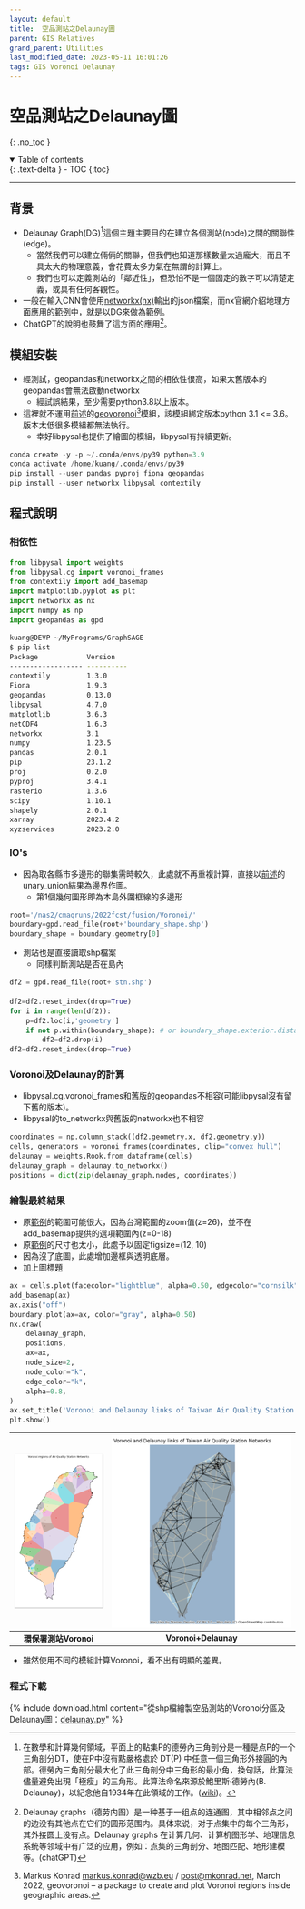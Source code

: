 ```yaml
---
layout: default
title:  空品測站之Delaunay圖
parent: GIS Relatives
grand_parent: Utilities
last_modified_date: 2023-05-11 16:01:26
tags: GIS Voronoi Delaunay
---
```


# 空品測站之Delaunay圖
{: .no_toc }

<details open markdown="block">
  <summary>
    Table of contents
  </summary>
  {: .text-delta }
- TOC
{:toc}
</details>

---

## 背景

- Delaunay Graph(DG)[^1]這個主題主要目的在建立各個測站(node)之間的關聯性(edge)。
  - 當然我們可以建立倆倆的關聯，但我們也知道那樣數量太過龐大，而且不具太大的物理意義，會花費太多力氣在無謂的計算上。
  - 我們也可以定義測站的「鄰近性」，但恐怕不是一個固定的數字可以清楚定義，或具有任何客觀性。
- 一般在輸入CNN會使用[networkx(nx)](https://networkx.org/)輸出的json檔案，而nx官網介紹地理方面應用的[範例][dg]中，就是以DG來做為範例。
- ChatGPT的說明也鼓舞了這方面的應用[^2]。

## 模組安裝

- 經測試，geopandas和networkx之間的相依性很高，如果太舊版本的geopandas會無法啟動networkx
  - 經試誤結果，至少需要python3.8以上版本。
- 這裡就不運用[前述](Voronoi.md)的[geovoronoi](https://github.com/WZBSocialScienceCenter/geovoronoi)[^4]模組，該模組綁定版本python 3.1 <= 3.6。版本太低很多模組都無法執行。
  - 幸好libpysal也提供了繪圖的模組，libpysal有持續更新。

```python
conda create -y -p ~/.conda/envs/py39 python=3.9
conda activate /home/kuang/.conda/envs/py39
pip install --user pandas pyproj fiona geopandas
pip install --user networkx libpysal contextily
```

## 程式說明

### 相依性

```python
from libpysal import weights
from libpysal.cg import voronoi_frames
from contextily import add_basemap
import matplotlib.pyplot as plt
import networkx as nx
import numpy as np
import geopandas as gpd
```

```bash
kuang@DEVP ~/MyPrograms/GraphSAGE
$ pip list
Package            Version
------------------ ----------
contextily         1.3.0
Fiona              1.9.3
geopandas          0.13.0
libpysal           4.7.0
matplotlib         3.6.3
netCDF4            1.6.3
networkx           3.1
numpy              1.23.5
pandas             2.0.1
pip                23.1.2
proj               0.2.0
pyproj             3.4.1
rasterio           1.3.6
scipy              1.10.1
shapely            2.0.1
xarray             2023.4.2
xyzservices        2023.2.0
```

### IO's

- 因為取各縣市多邊形的聯集需時較久，此處就不再重複計算，直接以[前述](Voronoi.md)的unary_union結果為邊界作圖。
  - 第1個幾何圖形即為本島外圍框線的多邊形

```python
root='/nas2/cmaqruns/2022fcst/fusion/Voronoi/'
boundary=gpd.read_file(root+'boundary_shape.shp')
boundary_shape = boundary.geometry[0]
```

- 測站也是直接讀取shp檔案
  - 同樣判斷測站是否在島內

```python
df2 = gpd.read_file(root+'stn.shp')

df2=df2.reset_index(drop=True)
for i in range(len(df2)):
    p=df2.loc[i,'geometry']
    if not p.within(boundary_shape): # or boundary_shape.exterior.distance(p) < 0.01:
        df2=df2.drop(i)
df2=df2.reset_index(drop=True)
```

### Voronoi及Delaunay的計算

- libpysal.cg.voronoi_frames和舊版的geopandas不相容(可能libpysal沒有留下舊的版本)。
- libpysal的to_networkx與舊版的networkx也不相容

```python
coordinates = np.column_stack((df2.geometry.x, df2.geometry.y))
cells, generators = voronoi_frames(coordinates, clip="convex hull")
delaunay = weights.Rook.from_dataframe(cells)
delaunay_graph = delaunay.to_networkx()
positions = dict(zip(delaunay_graph.nodes, coordinates))
```

### 繪製最終結果

- 原[範例][dg]的範圍可能很大，因為台灣範圍的zoom值(z=26)，並不在add_basemap提供的選項範圍內(z=0-18)
- 原[範例][dg]的尺寸也太小，此處予以固定figsize=(12, 10)
- 因為沒了底圖，此處增加邊框與透明底層。
- 加上圖標題

```python
ax = cells.plot(facecolor="lightblue", alpha=0.50, edgecolor="cornsilk", linewidth=2,figsize=(12, 10))
add_basemap(ax)
ax.axis("off")
boundary.plot(ax=ax, color="gray", alpha=0.50)
nx.draw(
    delaunay_graph,
    positions,
    ax=ax,
    node_size=2,
    node_color="k",
    edge_color="k",
    alpha=0.8,
)
ax.set_title('Voronoi and Delaunay links of Taiwan Air Quality Station Networks')
plt.show()
```

![](https://raw.githubusercontent.com/sinotec2/FAQ/main/attachments/2023-04-28-10-57-17.png)|![](https://raw.githubusercontent.com/sinotec2/FAQ/main/attachments/2023-05-11-16-13-05.png)
|:-:|:-:|
|<b>環保署測站Voronoi</b>|<b>Voronoi+Delaunay</b>|

- 雖然使用不同的模組計算Voronoi，看不出有明顯的差異。

### 程式下載

{% include download.html content="從shp檔繪製空品測站的Voronoi分區及Delaunay圖：[delaunay.py](https://github.com/sinotec2/Focus-on-Air-Quality/blob/main/utilities/GIS/delaunay.py)" %}

[^1]: 在數學和計算幾何領域，平面上的點集P的德勞內三角剖分是一種是点P的一个三角剖分DT，使在P中沒有點嚴格處於 DT(P) 中任意一個三角形外接圓的內部。德勞內三角剖分最大化了此三角剖分中三角形的最小角，換句話，此算法儘量避免出現「極瘦」的三角形。此算法命名來源於鮑里斯·德勞內(B. Delaunay)，以紀念他自1934年在此領域的工作。([wiki](https://zh.wikipedia.org/wiki/德勞內三角剖分))。
[^2]: Delaunay graphs（德劳内图）是一种基于一组点的连通图，其中相邻点之间的边没有其他点在它们的圆形范围内。具体来说，对于点集中的每个三角形，其外接圆上没有点。Delaunay graphs 在计算几何、计算机图形学、地理信息系统等领域中有广泛的应用，例如：点集的三角剖分、地图匹配、地形建模等。(chatGPT)
[^4]: Markus Konrad markus.konrad@wzb.eu / post@mkonrad.net, March 2022, geovoronoi – a package to create and plot Voronoi regions inside geographic areas.

[dg]: https://networkx.org/documentation/latest/auto_examples/geospatial/plot_delaunay.html#sphx-glr-auto-examples-geospatial-plot-delaunay-py "Delaunay graphs from geographic points"